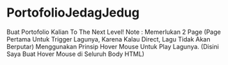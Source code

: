 # PortofolioJedagJedug
Buat Portofolio Kalian To The Next Level!
Note : Memerlukan 2 Page (Page Pertama Untuk Trigger Lagunya, Karena Kalau Direct, Lagu Tidak Akan Berputar)
Menggunakan Prinsip Hover Mouse Untuk Play Lagunya. (Disini Saya Buat Hover Mouse di Seluruh Body HTML)
